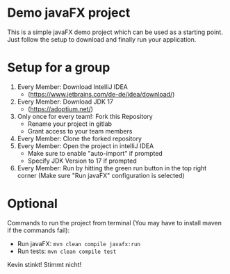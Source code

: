 # Demo javaFX project
This is a simple javaFX demo project which can be used as a starting point.
Just follow the setup to download and finally run your application.

# Setup for a group
 1. Every Member: Download IntelliJ IDEA
	- (https://www.jetbrains.com/de-de/idea/download/)
 2. Every Member: Download JDK 17
	- (https://adoptium.net/)
 3. Only once for every team!: Fork this Repository
    - Rename your project in gitlab
    - Grant access to your team members
 4. Every Member: Clone the forked repository
 5. Every Member: Open the project in intelliJ IDEA
	- Make sure to enable "auto-import" if prompted
	- Specify JDK Version to 17 if prompted
 6. Every Member: Run by hitting the green run button in the top right corner (Make sure "Run javaFX" configuration is selected)
 
# Optional
Commands to run the project from terminal (You may have to install maven if the commands fail):
- Run javaFX: `mvn clean compile javafx:run`
- Run tests: `mvn clean compile test`

Kevin stinkt!
Stimmt nicht!
